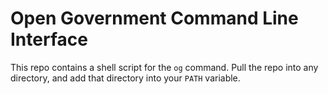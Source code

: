 # Open Government Command Line Interface

This repo contains a shell script for the `og` command. Pull the repo into any directory, and add that directory into your `PATH` variable.
